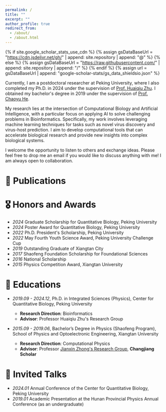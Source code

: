 ```yaml
---
permalink: /
title: ""
excerpt: ""
author_profile: true
redirect_from: 
  - /about/
  - /about.html
---
```


{% if site.google_scholar_stats_use_cdn %}
{% assign gsDataBaseUrl = "https://cdn.jsdelivr.net/gh/" | append: site.repository | append: "@" %}
{% else %}
{% assign gsDataBaseUrl = "https://raw.githubusercontent.com/" | append: site.repository | append: "/" %}
{% endif %}
{% assign url = gsDataBaseUrl | append: "google-scholar-stats/gs_data_shieldsio.json" %}

<span class='anchor' id='about-me'></span>

Currently, I am a postdoctoral researcher at Peking University, where I also completed my Ph.D. in 2024 under the supervision of [Prof. Huaiqiu Zhu](https://cqb.pku.edu.cn/cqben/info/1002/1747.htm). I obtained my bachelor's degree in 2019 under the supervision of [Prof. Chaoyu He](https://www.researchgate.net/profile/Chaoyu-He-2).

My research lies at the intersection of Computational Biology and Artificial Intelligence, with a particular focus on applying AI to solve challenging problems in Bioinformatics. Specifically, my work involves leveraging machine learning techniques for tasks such as novel virus discovery and virus-host prediction. I aim to develop computational tools that can accelerate biological research and provide new insights into complex biological systems.

I welcome the opportunity to listen to others and exchange ideas. Please feel free to drop me an email if you would like to discuss anything with me! I am always open to collaboration.



# 📝 Publications



# 🎖 Honors and Awards

- *2024* Graduate Scholarship for Quantitative Biology, Peking University
- *2024* Poster Award for Quantitative Biology, Peking University
- *2022* Ph.D. President's Scholarship, Peking University
- *2022* May Fourth Youth Science Award, Peking University Challenge Cup
- *2019* Outstanding Graduate of Xiangtan City
- *2017* Shaofeng Foundation Scholarship for Foundational Sciences
- *2016* National Scholarship
- *2015* Physics Competition Award, Xiangtan University


# 📖 Educations

- *2019.09 - 2024.12*, Ph.D. in Integrated Sciences (Physics), Center for Quantitative Biology, Peking University  
  - **Research Direction**: Bioinformatics  
  - **Advisor**: Professor Huaiqiu Zhu's Research Group

- *2015.09 - 2019.06*, Bachelor’s Degree in Physics (Shaofeng Program), School of Physics and Optoelectronic Engineering, Xiangtan University  
  - **Research Direction**: Computational Physics  
  - **Advisor**: Professor [Jianxin Zhong's Research Group](https://scholar.google.com/citations?user=7XqsZO0AAAAJ&hl=en), **Changjiang Scholar**


# 💬 Invited Talks

- *2024.01* Annual Conference of the Center for Quantitative Biology, Peking University
- *2019.01* Academic Presentation at the Hunan Provincial Physics Annual Conference (as an undergraduate)
